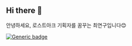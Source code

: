## Hi there 👋
안녕하세요, 로스트아크 기획자를 꿈꾸는 최연구입니다😊



[![Generic badge](https://img.shields.io/badge/<SUBJECT>-<STATUS>-<COLOR>.svg)](https://shields.io/)
<!--
**Yeon-Goo/Yeon-Goo** is a ✨ _special_ ✨ repository because its `README.md` (this file) appears on your GitHub profile.

Here are some ideas to get you started:

- 🔭 I’m currently working on ...
- 🌱 I’m currently learning ...
- 👯 I’m looking to collaborate on ...
- 🤔 I’m looking for help with ...
- 💬 Ask me about ...
- 📫 How to reach me: ...
- 😄 Pronouns: ...
- ⚡ Fun fact: ...
-->
